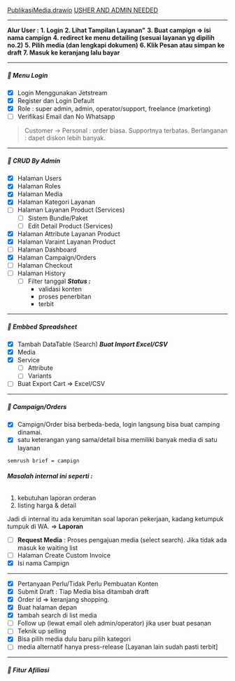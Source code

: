 [PublikasiMedia.drawio](https://drive.google.com/file/d/1FuCPvAq59yFTIZDRcNjETxXQARLbHPCt/view?usp=sharing)
[USHER AND ADMIN NEEDED](https://docs.google.com/document/d/1mVW-fzhiUWES0JfVvZiIaQ_7mZopQqdpa4e9bHVSET0/edit)


---
**Alur User :**
**1.  Login**
**2.  Lihat Tampilan Layanan"**
**3.  Buat campign => isi nama campign**
**4.  redirect ke menu detailing (sesuai layanan yg dipilih no.2)**
**5.  Pilih media (dan lengkapi dokumen)**
**6.  Klik Pesan atau simpan ke draft**
**7.  Masuk ke keranjang lalu bayar**

---
#####    Menu Login
-   [x] Login Menggunakan Jetstream
-   [x] Register dan Login Default
-   [x] Role : super admin, admin, operator/support, freelance (marketing)
-   [ ] Verifikasi Email dan No Whatsapp

> Customer -> Personal : order biasa. Supportnya terbatas. Berlanganan : dapet diskon lebih banyak.
---
#####    CRUD By Admin
- [x] Halaman Users
- [x] Halaman Roles
- [x] Halaman Media
- [x] Halaman Kategori Layanan
- [ ] Halaman Layanan Product (Services)
	- [ ] Sistem Bundle/Paket
	- [ ] Edit Detail Product (Services)
- [x] Halaman Attribute Layanan Product
- [x] Halaman Varaint Layanan Product
- [ ] Halaman Dashboard
- [x] Halaman Campaign/Orders
- [ ] Halaman Checkout
- [ ] Halaman History
	- [ ] Filter tanggal
	***Status :***
		- validasi konten
		- proses penerbitan
		- terbit

---
#####    Embbed Spreadsheet
-   [x] Tambah DataTable (Search)
***Buat Import Excel/CSV***
-   [x] Media
-   [x] Service
	-  [ ] Attribute
	-  [ ] Variants
-   [ ] Buat Export Cart ⇒ Excel/CSV
---
#####    Campaign/Orders
-   [x] Campign/Order bisa berbeda-beda, login langsung bisa buat camping dinamai.
-   [x] satu keterangan yang sama/detail bisa memiliki banyak media di satu layanan

`semrush brief = campign`

###### **Masalah internal ini seperti :**

1.  kebutuhan laporan orderan
2.  listing harga & detail

Jadi di internal itu ada kerumitan soal laporan pekerjaan, kadang ketumpuk tumpuk di WA. ⇒ **Laporan**
-   [ ] **Request Media** : Proses pengajuan media (select search). Jika tidak ada masuk ke waiting list 
-   [ ] Halaman Create Custom Invoice
-   [x] Isi nama Campign

---

-   [x] Pertanyaan Perlu/Tidak Perlu Pembuatan Konten
-   [x] Submit Draft : Tiap Media bisa ditambah draft
-   [x] Order id => keranjang shopping.
-   [x] Buat halaman depan
-   [x] tambah search di list media
-   [ ] Follow up (lewat email oleh admin/operator) jika user buat pesanan
-   [ ] Teknik up selling
-   [x] Bisa pilih media dulu baru pilih kategori
- [ ] media alternatif hanya press-release [Layanan lain sudah pasti terbit]
---
#####    Fitur Afiliasi
